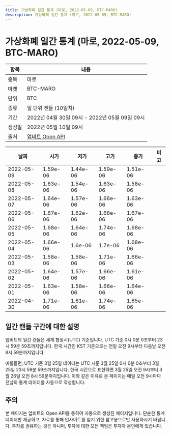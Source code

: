 ```yaml
---
title: 가상화폐 일간 통계 (마로, 2022-05-09, BTC-MARO)
description: 가상화폐 일간 통계 (마로, 2022-05-09, BTC-MARO)
---
```



가상화폐 일간 통계 (마로, 2022-05-09, BTC-MARO)
===

|항목|내용|
|--|--|
|종목|마로|
|마켓|BTC-MARO|
|단위|BTC|
|종류|일 단위 캔들 (10일치)|
|기간|2022년 04월 30일 09시 - 2022년 05월 09일 09시|
|생성일|2022년 05월 10일 09시|
|출처|[업비트 Open API](https://docs.upbit.com)|


|날짜|시가|저가|고가|종가|비고|
|--|--|--|--|--|--|
|2022-05-09|1.59e-06|1.44e-06|1.59e-06|1.51e-06|    |
|2022-05-08|1.63e-06|1.54e-06|1.63e-06|1.58e-06|    |
|2022-05-07|1.64e-06|1.57e-06|1.66e-06|1.63e-06|    |
|2022-05-06|1.67e-06|1.62e-06|1.68e-06|1.67e-06|    |
|2022-05-05|1.68e-06|1.64e-06|1.74e-06|1.68e-06|    |
|2022-05-04|1.66e-06|1.6e-06|1.7e-06|1.68e-06|    |
|2022-05-03|1.58e-06|1.58e-06|1.71e-06|1.66e-06|    |
|2022-05-02|1.64e-06|1.57e-06|1.66e-06|1.61e-06|    |
|2022-05-01|1.63e-06|1.58e-06|1.66e-06|1.64e-06|    |
|2022-04-30|1.71e-06|1.61e-06|1.74e-06|1.65e-06|    |


일간 캔들 구간에 대한 설명
---


업비트의 일간 캔들은 세계 협정시(UTC) 기준입니다. 
UTC 기준 0시 0분 0초부터 23시 59분 59초까지입니다. 
한국 시간인 KST 기준으로는 전일 오전 9시부터 다음날 오전 8시 59분까지입니다. 


예를들면, UTC 기준 3월 25일 데이터는 UTC 시준 3월 25일 0시 0분 0초부터 3월 25일 23시 59분 59초까지입니다. 
한국 시간으로 표현하면 3월 25일 오전 9시부터 3월 26일 오전 8시 59분까지입니다. 
이와 같은 이유로 본 페이지는 매일 오전 9시마다 전날의 통계 데이터를 자동으로 작성합니다. 


주의
---


본 페이지는 업비트의 Open API를 통하여 자동으로 생성된 페이지입니다. 
단순한 통계 데이터만 제공하고, 자료를 통해 인사이트를 얻기 위한 참고용으로만 사용하시기 바랍니다. 
투자를 권유하는 것은 아니며, 투자에 대한 모든 책임은 투자자 본인에게 있습니다. 
